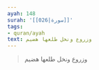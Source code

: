 ```yaml
---
ayah: 148
surah: '[[026|سورة]]'
tags:
- quran/ayah
text: وزروع ونخل طلعها هضيم
---
```

> وزروع ونخل طلعها هضيم
